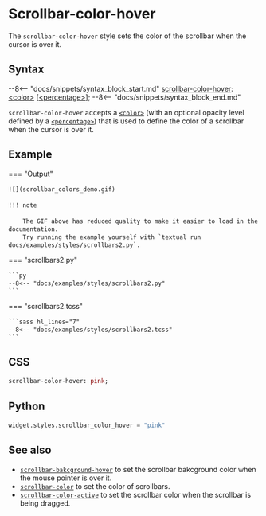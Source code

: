 # Scrollbar-color-hover

The `scrollbar-color-hover` style sets the color of the scrollbar when the cursor is over it.

## Syntax

--8<-- "docs/snippets/syntax_block_start.md"
<a href="./scrollbar_color_hover">scrollbar-color-hover</a>: <a href="../../css_types/color">&lt;color&gt;</a> [<a href="../../css_types/percentage">&lt;percentage&gt;</a>];
--8<-- "docs/snippets/syntax_block_end.md"

`scrollbar-color-hover` accepts a [`<color>`](../../css_types/color.md) (with an optional opacity level defined by a [`<percentage>`](../../css_types/percentage.md)) that is used to define the color of a scrollbar when the cursor is over it.

## Example

=== "Output"

    ![](scrollbar_colors_demo.gif)

    !!! note

        The GIF above has reduced quality to make it easier to load in the documentation.
        Try running the example yourself with `textual run docs/examples/styles/scrollbars2.py`.

=== "scrollbars2.py"

    ```py
    --8<-- "docs/examples/styles/scrollbars2.py"
    ```

=== "scrollbars2.tcss"

    ```sass hl_lines="7"
    --8<-- "docs/examples/styles/scrollbars2.tcss"
    ```

## CSS

```sass
scrollbar-color-hover: pink;
```

## Python

```py
widget.styles.scrollbar_color_hover = "pink"
```

## See also

 - [`scrollbar-bakcground-hover`](./scrollbar_color_hover.md) to set the scrollbar bakcground color when the mouse pointer is over it.
 - [`scrollbar-color`](./scrollbar_color.md) to set the color of scrollbars.
 - [`scrollbar-color-active`](./scrollbar_color_active.md) to set the scrollbar color when the scrollbar is being dragged.

